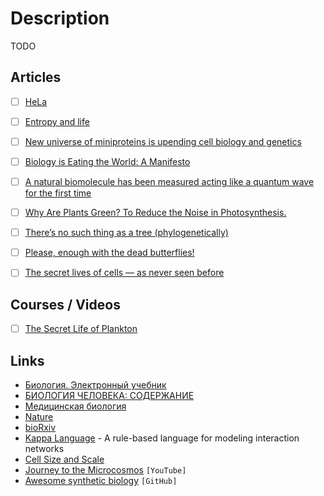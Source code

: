 # Description

TODO


## Articles

- [ ] [HeLa](https://en.wikipedia.org/wiki/HeLa)
- [ ] [Entropy and life](https://en.wikipedia.org/wiki/Entropy_and_life)
- [ ] [New universe of miniproteins is upending cell biology and genetics](https://www.science.org/content/article/new-universe-miniproteins-upending-cell-biology-and-genetics)
- [ ] [Biology is Eating the World: A Manifesto](https://a16z.com/2019/10/28/biology-eating-world-a16z-manifesto/)
- [ ] [A natural biomolecule has been measured acting like a quantum wave for the first time](https://www.technologyreview.com/2019/11/09/238365/a-natural-biomolecule-has-been-measured-acting-in-a-quantum-wave-for-the-first-time/)
- [ ] [Why Are Plants Green? To Reduce the Noise in Photosynthesis.](https://www.quantamagazine.org/why-are-plants-green-to-reduce-the-noise-in-photosynthesis-20200730/)
- [ ] [There’s no such thing as a tree (phylogenetically)](https://eukaryotewritesblog.com/2021/05/02/theres-no-such-thing-as-a-tree/)
- [ ] [Please, enough with the dead butterflies!](https://www.emilydamstra.com/please-enough-dead-butterflies/)
- [ ] [The secret lives of cells — as never seen before](https://www.nature.com/articles/d41586-021-02904-w)


## Courses / Videos

- [ ] [The Secret Life of Plankton](https://youtu.be/xFQ_fO2D7f0)


## Links

- [Биология. Электронный учебник](http://www.ebio.ru/)
- [БИОЛОГИЯ ЧЕЛОВЕКА: СОДЕРЖАНИЕ](http://humbio.ru/)
- [Медицинская биология](https://meduniver.com/Medical/Biology/)
- [Nature](https://www.nature.com/)
- [bioRxiv](https://www.biorxiv.org/)
- [Kappa Language](https://kappalanguage.org/) - A rule-based language for modeling interaction networks
- [Cell Size and Scale](https://learn.genetics.utah.edu/content/cells/scale/)
- [Journey to the Microcosmos](https://www.youtube.com/c/microcosmos/) `[YouTube]`
- [Awesome synthetic biology](https://github.com/websemantics/awesome-synthetic-biology) `[GitHub]`
